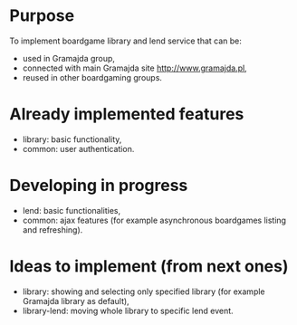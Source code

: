 # Purpose
To implement boardgame library and lend service that can be:
* used in Gramajda group,
* connected with main Gramajda site <http://www.gramajda.pl>,
* reused in other boardgaming groups.

# Already implemented features
* library: basic functionality,
* common: user authentication.

# Developing in progress
* lend: basic functionalities,
* common: ajax features (for example asynchronous boardgames listing and refreshing).

# Ideas to implement (from next ones)
* library: showing and selecting only specified library (for example Gramajda library as default),
* library-lend: moving whole library to specific lend event.

